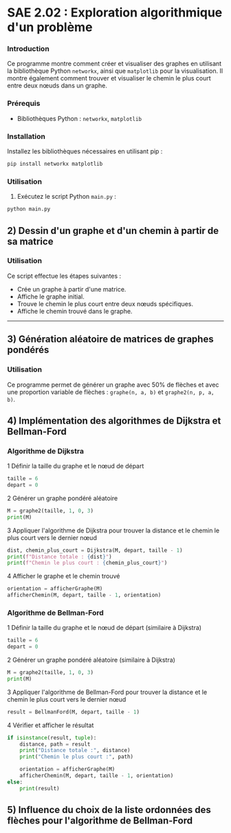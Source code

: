 # SAE 2.02 : Exploration algorithmique d'un problème

### Introduction

Ce programme montre comment créer et visualiser des graphes en utilisant la bibliothèque Python `networkx`, ainsi
que `matplotlib` pour la visualisation.
Il montre également comment trouver et visualiser le chemin le plus court entre deux nœuds dans un graphe.

### Prérequis

- Bibliothèques Python : `networkx`, `matplotlib`

### Installation

Installez les bibliothèques nécessaires en utilisant pip :

```bash
pip install networkx matplotlib
```

### Utilisation

1. Exécutez le script Python `main.py` :

```bash
python main.py
```

## 2) Dessin d'un graphe et d'un chemin à partir de sa matrice

### Utilisation

Ce script effectue les étapes suivantes :

- Crée un graphe à partir d'une matrice.
- Affiche le graphe initial.
- Trouve le chemin le plus court entre deux nœuds spécifiques.
- Affiche le chemin trouvé dans le graphe.

---

## 3) Génération aléatoire de matrices de graphes pondérés

### Utilisation

Ce programme permet de générer un graphe avec 50% de flèches et avec une proportion variable de flèches :
`graphe(n, a, b)` et `graphe2(n, p, a, b)`.

## 4) Implémentation des algorithmes de Dijkstra et Bellman-Ford

### Algorithme de Dijkstra

1 Définir la taille du graphe et le nœud de départ

```python
taille = 6
depart = 0
```

2 Générer un graphe pondéré aléatoire

```python
M = graphe2(taille, 1, 0, 3)
print(M)
```

3 Appliquer l'algorithme de Dijkstra pour trouver la distance et le chemin le plus court vers le dernier nœud

```python
dist, chemin_plus_court = Dijkstra(M, depart, taille - 1)
print(f"Distance totale : {dist}")
print(f"Chemin le plus court : {chemin_plus_court}")
```

4 Afficher le graphe et le chemin trouvé

```python
orientation = afficherGraphe(M)
afficherChemin(M, depart, taille - 1, orientation)
```

### Algorithme de Bellman-Ford

1 Définir la taille du graphe et le nœud de départ (similaire à Dijkstra)

```python
taille = 6
depart = 0
```

2 Générer un graphe pondéré aléatoire (similaire à Dijkstra)

```python
M = graphe2(taille, 1, 0, 3)
print(M)
```

3 Appliquer l'algorithme de Bellman-Ford pour trouver la distance et le chemin le plus court vers le dernier nœud

```python
result = BellmanFord(M, depart, taille - 1)
```

4 Vérifier et afficher le résultat

```python
if isinstance(result, tuple):
    distance, path = result
    print("Distance totale :", distance)
    print("Chemin le plus court :", path)

    orientation = afficherGraphe(M)
    afficherChemin(M, depart, taille - 1, orientation)
else:
    print(result)
```

## 5) Influence du choix de la liste ordonnées des flèches pour l'algorithme de Bellman-Ford

